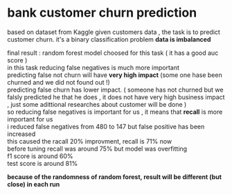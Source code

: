 # bank customer churn prediction

based on dataset from Kaggle
given customers data , the task is to predict customer churn.
it's a binary classification problem
**data is imbalanced**

final result :
random forest model choosed for this task ( it has a good auc score )<br>
in this task reducing false negatives is much more important <br>
predicting false not churn will have **very high impact** (some one hase been churned and we did not found out !)<br>
predicting false churn has lower impact. ( someone has not churned but we falsly predicted he that he does , it does not have very high business impact , just some adittional researches about customer will be done )<br>
so reducing false negatives is important for us , it means that **recall** is more important for us<br>
i reduced false negatives from 480 to 147 but false positive has been increased<br>
this caused the racall 20% improvment, recall is 71% now<br>
before tuning recall was around 75% but model was overfitting<br>
f1 score is around 60%<br>
test score is around 81%

**because of the randomness of random forest, result will be different (but close) in each run**
